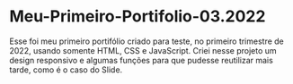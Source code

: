 # Meu-Primeiro-Portifolio-03.2022
Esse foi meu primeiro portifólio criado para teste, no primeiro trimestre de 2022, usando somente HTML, CSS e JavaScript. Criei nesse projeto um design responsivo e algumas funções para que pudesse reutilizar mais tarde, como é o caso do Slide.
